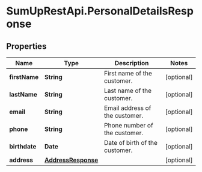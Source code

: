 # SumUpRestApi.PersonalDetailsResponse

## Properties
Name | Type | Description | Notes
------------ | ------------- | ------------- | -------------
**firstName** | **String** | First name of the customer. | [optional] 
**lastName** | **String** | Last name of the customer. | [optional] 
**email** | **String** | Email address of the customer. | [optional] 
**phone** | **String** | Phone number of the customer. | [optional] 
**birthdate** | **Date** | Date of birth of the customer. | [optional] 
**address** | [**AddressResponse**](AddressResponse.md) |  | [optional] 
